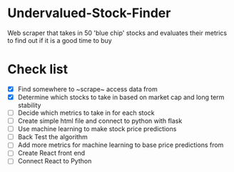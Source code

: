 # Undervalued-Stock-Finder
Web scraper that takes in 50 'blue chip' stocks and evaluates their metrics to find out if it is a good time to buy


# Check list
- [x] Find somewhere to ~scrape~ access data from 
- [x] Determine which stocks to take in based on market cap and long term stability
- [ ] Decide which metrics to take in for each stock
- [ ] Create simple html file and connect to python with flask
- [ ] Use machine learning to make stock price predictions
- [ ] Back Test the algorithm
- [ ] Add more metrics for machine learning to base price predictions from
- [ ] Create React front end
- [ ] Connect React to Python
